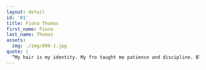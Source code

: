 ```yaml
---
layout: detail
id: '01'
title: Fiona Thomas
first_name: Fiona
last_name: Thomas
assets:
  img: ./img/000-1.jpg
quote: |
  “My hair is my identity. My fro taught me patience and discipline. Black women are the most diverse women I know. We can do anything we want and kill that shit.  Effortlessly.
---
```

